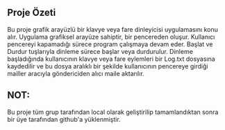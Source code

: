 ## Proje Özeti
Bu proje grafik arayüzlü bir klavye veya fare dinleyicisi uygulamasını konu alır. Uygulama grafiksel arayüze sahiptir, bir pencereden oluşur.
Kullanıcı pencereyi kapamadığı sürece program çalışmaya devam eder. Başlat ve Durdur tuşlarıyla dinleme sürece başlar veya durdurulur. Dinleme
başladığında kullanıcının klavye veya fare eylemleri bir Log.txt dosyasına kaydedilir ve bu dosya aralıklı bir şekilde kullanıcının pencereye
girdiği mailler aracıyla göndericiden alıcı maile aktarılır.

## NOT:
Bu proje tüm grup tarafından local olarak geliştirilip tamamlandıktan sonra bir üye tarafından github'a yüklenmiştir.

